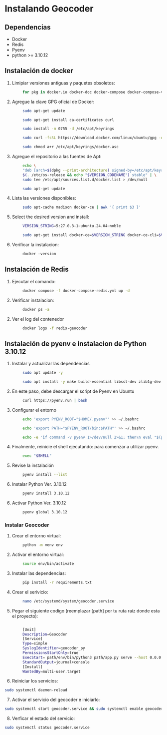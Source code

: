 # Instalando Geocoder

## Dependencias
- Docker
- Redis
- Pyenv
- python >= 3.10.12

## Instalación de docker

1. Limipiar versiones antiguas y paquetes obsoletos:
```bash
        for pkg in docker.io docker-doc docker-compose docker-compose-v2 podman-docker containerd runc; do sudo apt-get remove $pkg; done
```

2. Agregue la clave GPG oficial de Docker:
```bash
        sudo apt-get update
```
```bash
        sudo apt-get install ca-certificates curl
```
```bash
        sudo install -m 0755 -d /etc/apt/keyrings
```
```bash
        sudo curl -fsSL https://download.docker.com/linux/ubuntu/gpg -o /etc/apt/keyrings/docker.asc
```
```bash
        sudo chmod a+r /etc/apt/keyrings/docker.asc
```

3. Agregue el repositorio a las fuentes de Apt:
```bash
        echo \
        "deb [arch=$(dpkg --print-architecture) signed-by=/etc/apt/keyrings/docker.asc] https://download.docker.com/linux/ubuntu \
        $(. /etc/os-release && echo "$VERSION_CODENAME") stable" | \
        sudo tee /etc/apt/sources.list.d/docker.list > /dev/null
```
```bash
        sudo apt-get update
```
4. Lista las versiones disponibles:
```bash
        sudo apt-cache madison docker-ce | awk '{ print $3 }'
```

5. Select the desired version and install:
```bash
        VERSION_STRING=5:27.0.3-1~ubuntu.24.04~noble
```
```bash
        sudo apt-get install docker-ce=$VERSION_STRING docker-ce-cli=$VERSION_STRING containerd.io docker-buildx-plugin docker-compose-plugin 
```

6. Verificar la instalacion:
```bash
        docker –version
```


## Instalación de Redis
1. Ejecutar el comando:
```bash
        docker compose -f docker-compose-redis.yml up -d
```
2. Verificar instalacion:
```bash
        docker ps -a
```
2. Ver el log del contenedor
```bash
        docker logs -f redis-geocoder
```

## Instalación de pyenv e instalacion de Python 3.10.12
1. Instalar y actualizar las dependencias
```bash
        sudo apt update -y
```
```bash
        sudo apt install -y make build-essential libssl-dev zlib1g-dev libbz2-dev libreadline-dev libsqlite3-dev wget curl llvm libncurses5-dev libncursesw5-dev xz-utils tk-dev libffi-dev liblzma-dev python-openssl git
```
2. En este paso, debe descargar el script de Pyenv en Ubuntu
```bash
        curl https://pyenv.run | bash
```
3. Configurar el entorno
```bash
        echo 'export PYENV_ROOT="$HOME/.pyenv"' >> ~/.bashrc
```
```bash
        echo 'export PATH="$PYENV_ROOT/bin:$PATH"' >> ~/.bashrc
```
```bash
        echo -e 'if command -v pyenv 1>/dev/null 2>&1; then\n eval "$(pyenv init -)"\nfi' >> ~/.bashrc
```
4. Finalmente, reinicie el shell ejecutando: para comenzar a utilizar pyenv.
```bash
        exec "$SHELL"
```
5. Revise la instalación
```bash
        pyenv install --list
```
6. Instalar Python Ver. 3.10.12
```bash
        pyenv install 3.10.12
```
6. Activar Python Ver. 3.10.12
```bash
        pyenv global 3.10.12
```

### Instalar Geocoder
1. Crear el entorno virtual:
```bash
        python -m venv env
```
2. Activar el entorno virtual:
```bash
        source env/bin/activate
```
3. Instalar las dependencias:
```bash
        pip install -r requirements.txt
```

4. Crear el serivicio:
```bash
        nano /etc/systemd/system/geocoder.service
```
5. Pegar el siguiente codigo (reemplazar [path] por tu ruta raiz donde esta el proyecto):
```bash

        [Unit]
        Description=Geocoder
        [Service]
        Type=simple
        SyslogIdentifier=geocoder_py
        PermissionsStartOnly=true
        ExecStart= path/env/bin/python3 path/app.py serve --host 0.0.0.0 --port 3051
        StandardOutput=journal+console
        [Install]
        WantedBy=multi-user.target
```
6. Reiniciar los servicios:
```bash
sudo systemctl daemon-reload
```

7. Activar el servicio del geocoder e iniciarlo:
```bash
sudo systemctl start geocoder.service && sudo systemctl enable geocoder.service
```
8. Verficar el estado del servicio:
```bash
sudo systemctl status geocoder.service
```